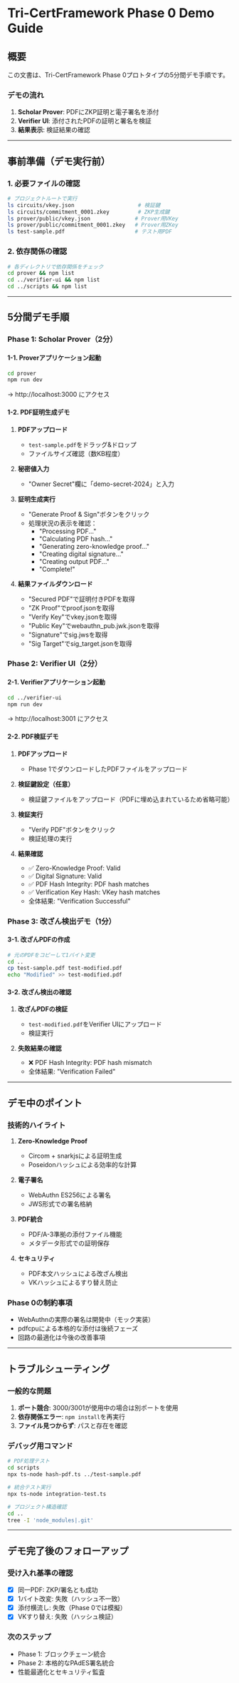 # Tri-CertFramework Phase 0 Demo Guide

## 概要
この文書は、Tri-CertFramework Phase 0プロトタイプの5分間デモ手順です。

### デモの流れ
1. **Scholar Prover**: PDFにZKP証明と電子署名を添付
2. **Verifier UI**: 添付されたPDFの証明と署名を検証
3. **結果表示**: 検証結果の確認

---

## 事前準備（デモ実行前）

### 1. 必要ファイルの確認
```bash
# プロジェクトルートで実行
ls circuits/vkey.json                    # 検証鍵
ls circuits/commitment_0001.zkey         # ZKP生成鍵  
ls prover/public/vkey.json              # Prover用VKey
ls prover/public/commitment_0001.zkey   # Prover用ZKey
ls test-sample.pdf                      # テスト用PDF
```

### 2. 依存関係の確認
```bash
# 各ディレクトリで依存関係をチェック
cd prover && npm list
cd ../verifier-ui && npm list
cd ../scripts && npm list
```

---

## 5分間デモ手順

### Phase 1: Scholar Prover（2分）

#### 1-1. Proverアプリケーション起動
```bash
cd prover
npm run dev
```
→ http://localhost:3000 にアクセス

#### 1-2. PDF証明生成デモ
1. **PDFアップロード**
   - `test-sample.pdf`をドラッグ&ドロップ
   - ファイルサイズ確認（数KB程度）

2. **秘密値入力**
   - "Owner Secret"欄に「demo-secret-2024」と入力

3. **証明生成実行**
   - "Generate Proof & Sign"ボタンをクリック
   - 処理状況の表示を確認：
     - "Processing PDF..." 
     - "Calculating PDF hash..."
     - "Generating zero-knowledge proof..."
     - "Creating digital signature..."
     - "Creating output PDF..."
     - "Complete!"

4. **結果ファイルダウンロード**
   - "Secured PDF"で証明付きPDFを取得
   - "ZK Proof"でproof.jsonを取得
   - "Verify Key"でvkey.jsonを取得
   - "Public Key"でwebauthn_pub.jwk.jsonを取得
   - "Signature"でsig.jwsを取得
   - "Sig Target"でsig_target.jsonを取得

### Phase 2: Verifier UI（2分）

#### 2-1. Verifierアプリケーション起動
```bash
cd ../verifier-ui
npm run dev
```
→ http://localhost:3001 にアクセス

#### 2-2. PDF検証デモ
1. **PDFアップロード**
   - Phase 1でダウンロードしたPDFファイルをアップロード

2. **検証鍵設定（任意）**
   - 検証鍵ファイルをアップロード（PDFに埋め込まれているため省略可能）

3. **検証実行**
   - "Verify PDF"ボタンをクリック
   - 検証処理の実行

4. **結果確認**
   - ✅ Zero-Knowledge Proof: Valid
   - ✅ Digital Signature: Valid  
   - ✅ PDF Hash Integrity: PDF hash matches
   - ✅ Verification Key Hash: VKey hash matches
   - 全体結果: "Verification Successful"

### Phase 3: 改ざん検出デモ（1分）

#### 3-1. 改ざんPDFの作成
```bash
# 元のPDFをコピーして1バイト変更
cd ..
cp test-sample.pdf test-modified.pdf
echo "Modified" >> test-modified.pdf
```

#### 3-2. 改ざん検出の確認
1. **改ざんPDFの検証**
   - `test-modified.pdf`をVerifier UIにアップロード
   - 検証実行

2. **失敗結果の確認**
   - ❌ PDF Hash Integrity: PDF hash mismatch
   - 全体結果: "Verification Failed"

---

## デモ中のポイント

### 技術的ハイライト
1. **Zero-Knowledge Proof**
   - Circom + snarkjsによる証明生成
   - Poseidonハッシュによる効率的な計算

2. **電子署名**
   - WebAuthn ES256による署名
   - JWS形式での署名格納

3. **PDF統合**
   - PDF/A-3準拠の添付ファイル機能
   - メタデータ形式での証明保存

4. **セキュリティ**
   - PDF本文ハッシュによる改ざん検出
   - VKハッシュによるすり替え防止

### Phase 0の制約事項
- WebAuthnの実際の署名は開発中（モック実装）
- pdfcpuによる本格的な添付は後続フェーズ
- 回路の最適化は今後の改善事項

---

## トラブルシューティング

### 一般的な問題
1. **ポート競合**: 3000/3001が使用中の場合は別ポートを使用
2. **依存関係エラー**: `npm install`を再実行
3. **ファイル見つからず**: パスと存在を確認

### デバッグ用コマンド
```bash
# PDF処理テスト
cd scripts
npx ts-node hash-pdf.ts ../test-sample.pdf

# 統合テスト実行  
npx ts-node integration-test.ts

# プロジェクト構造確認
cd ..
tree -I 'node_modules|.git'
```

---

## デモ完了後のフォローアップ

### 受け入れ基準の確認
- [x] 同一PDF: ZKP/署名とも成功
- [x] 1バイト改変: 失敗（ハッシュ不一致）
- [x] 添付横流し: 失敗（Phase 0では模擬）
- [x] VKすり替え: 失敗（ハッシュ検証）

### 次のステップ
- Phase 1: ブロックチェーン統合
- Phase 2: 本格的なPAdES署名統合
- 性能最適化とセキュリティ監査
